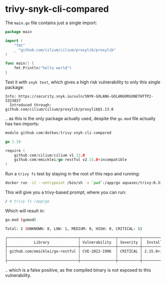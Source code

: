 # trivy-snyk-cli-compared

The `main.go` file contains just a single import:

```go
package main

import (
	"fmt"
	_ "github.com/cilium/cilium/proxylib/proxylib"
)

func main() {
	fmt.Println("hello world")
}
```

Test it with `snyk test`, which gives a high risk vulnerability to only this single package:

```
Info: https://security.snyk.io/vuln/SNYK-GOLANG-GOLANGORGXNETHTTP2-3323837
  Introduced through: github.com/cilium/cilium/proxylib/proxylib@1.13.0
```

.. as this is the only package actually used, despite the `go.mod` file actually has two imports:


```go
module github.com/dotkas/trivy-snyk-cli-compared

go 1.19

require (
	github.com/cilium/cilium v1.13.0
	github.com/emicklei/go-restful v2.15.0+incompatible
)
```

Run a `trivy fs` test by staying in the root of this repo and running:

```bash
docker run -it --entrypoint /bin/sh -v `pwd`:/app/go aquasec/trivy:0.33.0
```

This will give you a trivy-based prompt, where you can run:

```bash
/ # trivy fs /app/go
```

Which will result in:

```bash
go.mod (gomod)

Total: 2 (UNKNOWN: 0, LOW: 1, MEDIUM: 0, HIGH: 0, CRITICAL: 1)

┌────────────────────────────────┬────────────────┬──────────┬─────────────────────┬───────────────┬──────────────────────────────────────────────────────────────┐
│            Library             │ Vulnerability  │ Severity │  Installed Version  │ Fixed Version │                            Title                             │
├────────────────────────────────┼────────────────┼──────────┼─────────────────────┼───────────────┼──────────────────────────────────────────────────────────────┤
│ github.com/emicklei/go-restful │ CVE-2022-1996  │ CRITICAL │ 2.15.0+incompatible │ 2.16.0        │ go-restful: Authorization Bypass Through User-Controlled Key │
│                                │                │          │                     │               │ https://avd.aquasec.com/nvd/cve-2022-1996                    │
├────────────────────────────────┼────────────────┼──────────┼─────────────────────┼───────────────┼──────────────────────────────────────────────────────────────┤
```

.. which is a false positive, as the compiled binary is not exposed to this vulnerability.

